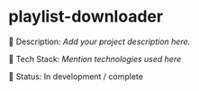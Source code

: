 # playlist-downloader

📌 Description: *Add your project description here.*

🔧 Tech Stack: *Mention technologies used here*

🚀 Status: In development / complete
